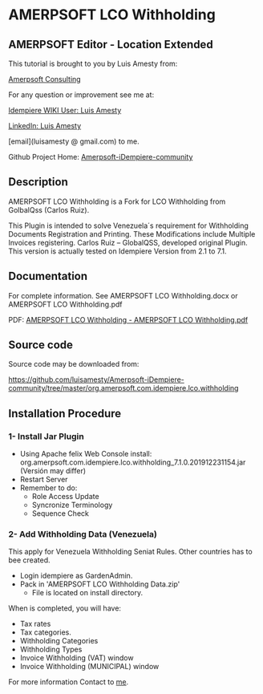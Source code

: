 # <b>AMERPSOFT LCO Withholding</b>

## <b>AMERPSOFT Editor - Location Extended</b>
This tutorial is brought to you by Luis Amesty from:

[Amerpsoft Consulting](http://amerpsoft.com/index.php/en/)

For any question or improvement see me at:

[Idempiere WIKI User: Luis Amesty](https://wiki.idempiere.org/en/User:Luisamesty)

[LinkedIn: Luis Amesty](https://www.linkedin.com/in/luisamesty/)

[email](luisamesty @ gmail.com) to me. <br/>


Github Project Home: [Amerpsoft-iDempiere-community](https://github.com/luisamesty/Amerpsoft-iDempiere-community/blob/master/README.md)
## <b>Description</b>
AMERPSOFT LCO Withholding is a Fork for LCO Withholding from GolbalQss (Carlos Ruiz).

This Plugin is intended to solve Venezuela´s requirement for Withholding Documents Registration and Printing. These Modifications include Multiple Invoices registering.
Carlos Ruiz – GlobalQSS, developed original Plugin. This version is actually tested on Idempiere Version from 2.1 to 7.1.

## <b>Documentation</b>
For complete information.
See AMERPSOFT LCO Withholding.docx 
  or 
AMERPSOFT LCO Withholding.pdf

PDF: [AMERPSOFT LCO Withholding - AMERPSOFT LCO Withholding.pdf ](https://github.com/luisamesty/Amerpsoft-iDempiere-community/blob/master/org.amerpsoft.com.idempiere.lco.withholding/documentation/AMERPSOFT_LCO_Withholding.pdf)


## <b>Source code</b>

Source code may be downloaded from:

https://github.com/luisamesty/Amerpsoft-iDempiere-community/tree/master/org.amerpsoft.com.idempiere.lco.withholding

## <b>Installation Procedure</b>

### <b>1- Install Jar Plugin</b>
- Using Apache felix Web Console install:
  org.amerpsoft.com.idempiere.lco.withholding_7.1.0.201912231154.jar
  (Versión may differ)
- Restart Server
-	Remember to do:
    * Role Access Update
    * Syncronize Terminology
    * Sequence Check
### <b>2- Add Withholding Data (Venezuela)</b>
This apply for Venezuela Withholding Seniat Rules.
Other countries has to bee created.
- Login idempiere as GardenAdmin.
- Pack in 'AMERPSOFT LCO Withholding Data.zip'
   * File is located on install directory.

When is completed, you will have:
- Tax rates
- Tax categories.
- Withholding Categories
- Withholding Types
- Invoice Withholding (VAT) window
- Invoice Withholding (MUNICIPAL) window

For more information Contact to [me](luisamesty@gmail.com).
